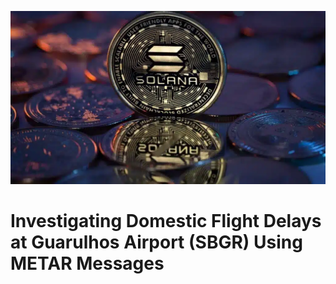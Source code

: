 ![Header](https://github.com/sakovitz/solana_predict/blob/main/misc/solana-moedas.webp)

Investigating Domestic Flight Delays at Guarulhos Airport (SBGR) Using METAR Messages
======
